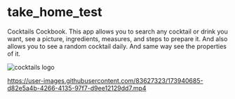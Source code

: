 # take_home_test

Cocktails Cockbook. This app allows you to search any cocktail or drink you want, see a picture, ingredients, measures, and steps to prepare it. And also allows you to see a random cocktail  daily. And same way see the properties of it. 


![cocktails logo](https://user-images.githubusercontent.com/83627323/173940662-f28623bc-c9e3-467c-b580-134fcceacc49.png)





https://user-images.githubusercontent.com/83627323/173940685-d82e5a4b-4266-4135-97f7-d9ee12129dd7.mp4










